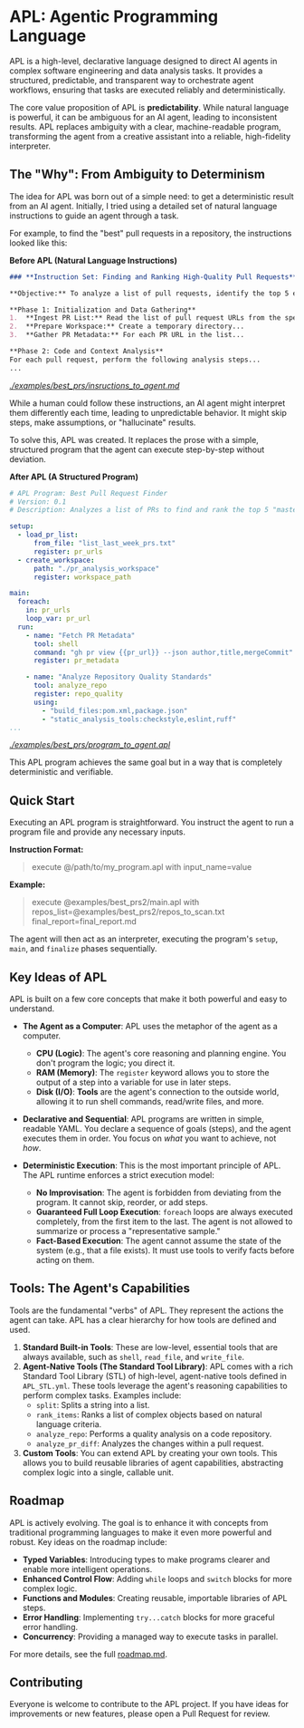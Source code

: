 # APL: Agentic Programming Language

APL is a high-level, declarative language designed to direct AI agents in complex software engineering and data analysis tasks. It provides a structured, predictable, and transparent way to orchestrate agent workflows, ensuring that tasks are executed reliably and deterministically.

The core value proposition of APL is **predictability**. While natural language is powerful, it can be ambiguous for an AI agent, leading to inconsistent results. APL replaces ambiguity with a clear, machine-readable program, transforming the agent from a creative assistant into a reliable, high-fidelity interpreter.

## The "Why": From Ambiguity to Determinism

The idea for APL was born out of a simple need: to get a deterministic result from an AI agent. Initially, I tried using a detailed set of natural language instructions to guide an agent through a task.

For example, to find the "best" pull requests in a repository, the instructions looked like this:

**Before APL (Natural Language Instructions)**
```markdown
### **Instruction Set: Finding and Ranking High-Quality Pull Requests**

**Objective:** To analyze a list of pull requests, identify the top 5 examples of "beautiful, clean, and elegant" code, and present them in a ranked list...

**Phase 1: Initialization and Data Gathering**
1.  **Ingest PR List:** Read the list of pull request URLs from the specified file...
2.  **Prepare Workspace:** Create a temporary directory...
3.  **Gather PR Metadata:** For each PR URL in the list...

**Phase 2: Code and Context Analysis**
For each pull request, perform the following analysis steps...
...
```
*[./examples/best_prs/insructions_to_agent.md](./examples/best_prs/insructions_to_agent.md)*

While a human could follow these instructions, an AI agent might interpret them differently each time, leading to unpredictable behavior. It might skip steps, make assumptions, or "hallucinate" results.

To solve this, APL was created. It replaces the prose with a simple, structured program that the agent can execute step-by-step without deviation.

**After APL (A Structured Program)**
```yaml
# APL Program: Best Pull Request Finder
# Version: 0.1
# Description: Analyzes a list of PRs to find and rank the top 5 "masterpieces."

setup:
  - load_pr_list:
      from_file: "list_last_week_prs.txt"
      register: pr_urls
  - create_workspace:
      path: "./pr_analysis_workspace"
      register: workspace_path

main:
  foreach:
    in: pr_urls
    loop_var: pr_url
  run:
    - name: "Fetch PR Metadata"
      tool: shell
      command: "gh pr view {{pr_url}} --json author,title,mergeCommit"
      register: pr_metadata

    - name: "Analyze Repository Quality Standards"
      tool: analyze_repo
      register: repo_quality
      using:
        - "build_files:pom.xml,package.json"
        - "static_analysis_tools:checkstyle,eslint,ruff"
...
```
*[./examples/best_prs/program_to_agent.apl](./examples/best_prs/program_to_agent.apl)*

This APL program achieves the same goal but in a way that is completely deterministic and verifiable.

## Quick Start

Executing an APL program is straightforward. You instruct the agent to run a program file and provide any necessary inputs.

**Instruction Format:**
> execute @/path/to/my_program.apl with input_name=value

**Example:**
> execute @examples/best_prs2/main.apl with repos_list=@examples/best_prs2/repos_to_scan.txt final_report=final_report.md

The agent will then act as an interpreter, executing the program's `setup`, `main`, and `finalize` phases sequentially.

## Key Ideas of APL

APL is built on a few core concepts that make it both powerful and easy to understand.

*   **The Agent as a Computer**: APL uses the metaphor of the agent as a computer.
    *   **CPU (Logic)**: The agent's core reasoning and planning engine. You don't program the logic; you direct it.
    *   **RAM (Memory)**: The `register` keyword allows you to store the output of a step into a variable for use in later steps.
    *   **Disk (I/O)**: **Tools** are the agent's connection to the outside world, allowing it to run shell commands, read/write files, and more.

*   **Declarative and Sequential**: APL programs are written in simple, readable YAML. You declare a sequence of goals (steps), and the agent executes them in order. You focus on *what* you want to achieve, not *how*.

*   **Deterministic Execution**: This is the most important principle of APL. The APL runtime enforces a strict execution model:
    *   **No Improvisation**: The agent is forbidden from deviating from the program. It cannot skip, reorder, or add steps.
    *   **Guaranteed Full Loop Execution**: `foreach` loops are always executed completely, from the first item to the last. The agent is not allowed to summarize or process a "representative sample."
    *   **Fact-Based Execution**: The agent cannot assume the state of the system (e.g., that a file exists). It must use tools to verify facts before acting on them.

## Tools: The Agent's Capabilities

Tools are the fundamental "verbs" of APL. They represent the actions the agent can take. APL has a clear hierarchy for how tools are defined and used.

1.  **Standard Built-in Tools**: These are low-level, essential tools that are always available, such as `shell`, `read_file`, and `write_file`.
2.  **Agent-Native Tools (The Standard Tool Library)**: APL comes with a rich Standard Tool Library (STL) of high-level, agent-native tools defined in `APL_STL.yml`. These tools leverage the agent's reasoning capabilities to perform complex tasks. Examples include:
    *   `split`: Splits a string into a list.
    *   `rank_items`: Ranks a list of complex objects based on natural language criteria.
    *   `analyze_repo`: Performs a quality analysis on a code repository.
    *   `analyze_pr_diff`: Analyzes the changes within a pull request.
3.  **Custom Tools**: You can extend APL by creating your own tools. This allows you to build reusable libraries of agent capabilities, abstracting complex logic into a single, callable unit.

## Roadmap

APL is actively evolving. The goal is to enhance it with concepts from traditional programming languages to make it even more powerful and robust. Key ideas on the roadmap include:

*   **Typed Variables**: Introducing types to make programs clearer and enable more intelligent operations.
*   **Enhanced Control Flow**: Adding `while` loops and `switch` blocks for more complex logic.
*   **Functions and Modules**: Creating reusable, importable libraries of APL steps.
*   **Error Handling**: Implementing `try...catch` blocks for more graceful error handling.
*   **Concurrency**: Providing a managed way to execute tasks in parallel.

For more details, see the full [roadmap.md](roadmap.md).

## Contributing

Everyone is welcome to contribute to the APL project. If you have ideas for improvements or new features, please open a Pull Request for review.